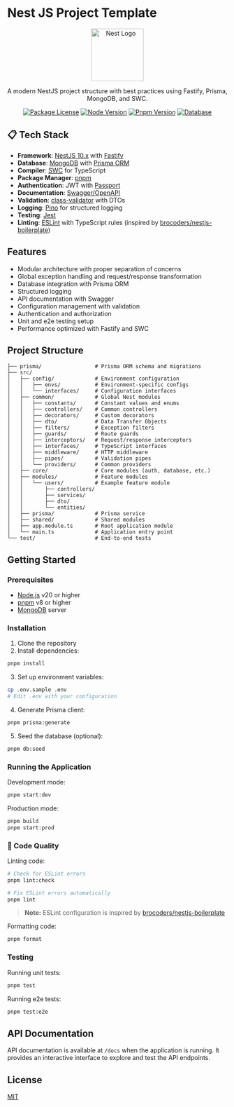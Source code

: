 # Nest JS Project Template

<p align="center">
  <a href="https://nestjs.com/" target="blank"><img src="https://nestjs.com/img/logo-small.svg" width="120" alt="Nest Logo" /></a>
</p>

<p align="center">A modern NestJS project structure with best practices using Fastify, Prisma, MongoDB, and SWC.</p>

<p align="center">
  <a href="https://github.com/nestjs/nest" target="_blank"><img src="https://img.shields.io/github/license/nestjs/nest.svg" alt="Package License" /></a>
  <a href="https://nodejs.org/" target="_blank"><img src="https://img.shields.io/badge/node-%3E%3D%2020.0.0-green.svg" alt="Node Version" /></a>
  <a href="https://pnpm.io/" target="_blank"><img src="https://img.shields.io/badge/pnpm-%3E%3D%208.0.0-blue.svg" alt="Pnpm Version" /></a>
  <a href="https://www.mongodb.com/" target="_blank"><img src="https://img.shields.io/badge/database-MongoDB-green.svg" alt="Database" /></a>
</p>

## 📋 Tech Stack

- **Framework**: [NestJS 10.x](https://nestjs.com/) with [Fastify](https://www.fastify.io/)
- **Database**: [MongoDB](https://www.mongodb.com/) with [Prisma ORM](https://www.prisma.io/)
- **Compiler**: [SWC](https://swc.rs/) for TypeScript
- **Package Manager**: [pnpm](https://pnpm.io/)
- **Authentication**: JWT with [Passport](https://www.passportjs.org/)
- **Documentation**: [Swagger/OpenAPI](https://swagger.io/)
- **Validation**: [class-validator](https://github.com/typestack/class-validator) with DTOs
- **Logging**: [Pino](https://getpino.io/) for structured logging
- **Testing**: [Jest](https://jestjs.io/)
- **Linting**: [ESLint](https://eslint.org/) with TypeScript rules (inspired by [brocoders/nestjs-boilerplate](https://github.com/brocoders/nestjs-boilerplate))

## Features

- Modular architecture with proper separation of concerns
- Global exception handling and request/response transformation
- Database integration with Prisma ORM
- Structured logging
- API documentation with Swagger
- Configuration management with validation
- Authentication and authorization
- Unit and e2e testing setup
- Performance optimized with Fastify and SWC

## Project Structure

```
├── prisma/                 # Prisma ORM schema and migrations
├── src/
│   ├── config/             # Environment configuration
│   │   ├── envs/           # Environment-specific configs
│   │   └── interfaces/     # Configuration interfaces
│   ├── common/             # Global Nest modules
│   │   ├── constants/      # Constant values and enums
│   │   ├── controllers/    # Common controllers
│   │   ├── decorators/     # Custom decorators
│   │   ├── dto/            # Data Transfer Objects
│   │   ├── filters/        # Exception filters
│   │   ├── guards/         # Route guards
│   │   ├── interceptors/   # Request/response interceptors
│   │   ├── interfaces/     # TypeScript interfaces
│   │   ├── middleware/     # HTTP middleware
│   │   ├── pipes/          # Validation pipes
│   │   └── providers/      # Common providers
│   ├── core/               # Core modules (auth, database, etc.)
│   ├── modules/            # Feature modules
│   │   └── users/          # Example feature module
│   │       ├── controllers/
│   │       ├── services/
│   │       ├── dto/
│   │       └── entities/
│   ├── prisma/             # Prisma service
│   ├── shared/             # Shared modules
│   ├── app.module.ts       # Root application module
│   └── main.ts             # Application entry point
└── test/                   # End-to-end tests
```

## Getting Started

### Prerequisites

- [Node.js](https://nodejs.org/) v20 or higher
- [pnpm](https://pnpm.io/) v8 or higher
- [MongoDB](https://www.mongodb.com/) server

### Installation

1. Clone the repository
2. Install dependencies:

```bash
pnpm install
```

3. Set up environment variables:

```bash
cp .env.sample .env
# Edit .env with your configuration
```

4. Generate Prisma client:

```bash
pnpm prisma:generate
```

5. Seed the database (optional):

```bash
pnpm db:seed
```

### Running the Application

Development mode:

```bash
pnpm start:dev
```

Production mode:

```bash
pnpm build
pnpm start:prod
```

### 🧹 Code Quality

Linting code:

```bash
# Check for ESLint errors
pnpm lint:check

# Fix ESLint errors automatically
pnpm lint
```

> **Note:** ESLint configuration is inspired by [brocoders/nestjs-boilerplate](https://github.com/brocoders/nestjs-boilerplate)

Formatting code:

```bash
pnpm format
```

### Testing

Running unit tests:

```bash
pnpm test
```

Running e2e tests:

```bash
pnpm test:e2e
```

## API Documentation

API documentation is available at `/docs` when the application is running. It provides an interactive interface to explore and test the API endpoints.

## License

[MIT](LICENSE)
